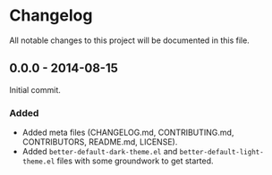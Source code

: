 # Changelog

All notable changes to this project will be documented in this file.

## 0.0.0 - 2014-08-15

Initial commit.

### Added

- Added meta files (CHANGELOG.md, CONTRIBUTING.md, CONTRIBUTORS, README.md,
  LICENSE).
- Added `better-default-dark-theme.el` and `better-default-light-theme.el` files
  with some groundwork to get started.

